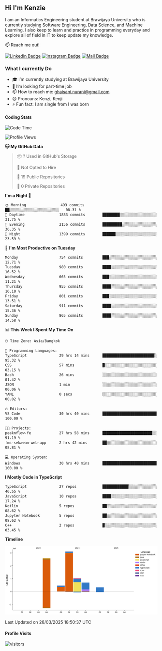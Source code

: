 ## Hi I'm Kenzie


I am an Informatics Engineering student at Brawijaya University who is currently studying Software Engineering, Data Science, and Machine Learning. I also keep to learn and practice in programming everyday and explore all of field in IT to keep update my knowledge.

:mailbox: Reach me out!

[![Linkedin Badge](https://img.shields.io/badge/-Kenzie_Taqiyassar-0e76a8?style=flat&labelColor=0e76a8&logo=linkedin&logoColor=white)](https://www.linkedin.com/in/kenzie-taqiyassar-37458b1aa/) 
[![Instagram Badge](https://img.shields.io/badge/-@__kenziehh_-e84393?style=flat&labelColor=e84393&logo=instagram&logoColor=white)](https://www.instagram.com/_kenziehh/) 
[![Mail Badge](https://img.shields.io/badge/-ghaisani.nurani-c0392b?style=flat&labelColor=c0392b&logo=gmail&logoColor=white)](mailto:ghaisani.nurani@gmail.com)

### What I currently Do

- 🎓 I’m currently studying at Brawijaya University
- 💼 I’m looking for part-time job
- 📫 How to reach me: ghaisani.nurani@gmail.com
- 😄 Pronouns: Kenzi, Kenji
- ⚡ Fun fact: I am single from I was born

#### Coding Stats
<!--START_SECTION:waka-->
![Code Time](http://img.shields.io/badge/Code%20Time-1%2C158%20hrs-blue)

![Profile Views](http://img.shields.io/badge/Profile%20Views-0-blue)

**🐱 My GitHub Data** 

> 📦 ? Used in GitHub's Storage 
 > 
> 🚫 Not Opted to Hire
 > 
> 📜 19 Public Repositories 
 > 
> 🔑 0 Private Repositories 
 > 
**I'm a Night 🦉** 

```text
🌞 Morning                493 commits         ██░░░░░░░░░░░░░░░░░░░░░░░   08.31 % 
🌆 Daytime                1883 commits        ████████░░░░░░░░░░░░░░░░░   31.75 % 
🌃 Evening                2156 commits        █████████░░░░░░░░░░░░░░░░   36.35 % 
🌙 Night                  1399 commits        ██████░░░░░░░░░░░░░░░░░░░   23.59 % 
```
📅 **I'm Most Productive on Tuesday** 

```text
Monday                   754 commits         ███░░░░░░░░░░░░░░░░░░░░░░   12.71 % 
Tuesday                  980 commits         ████░░░░░░░░░░░░░░░░░░░░░   16.52 % 
Wednesday                665 commits         ███░░░░░░░░░░░░░░░░░░░░░░   11.21 % 
Thursday                 955 commits         ████░░░░░░░░░░░░░░░░░░░░░   16.10 % 
Friday                   801 commits         ███░░░░░░░░░░░░░░░░░░░░░░   13.51 % 
Saturday                 911 commits         ████░░░░░░░░░░░░░░░░░░░░░   15.36 % 
Sunday                   865 commits         ████░░░░░░░░░░░░░░░░░░░░░   14.58 % 
```


📊 **This Week I Spent My Time On** 

```text
🕑︎ Time Zone: Asia/Bangkok

💬 Programming Languages: 
TypeScript               29 hrs 14 mins      ████████████████████████░   95.32 % 
CSS                      57 mins             █░░░░░░░░░░░░░░░░░░░░░░░░   03.15 % 
Bash                     26 mins             ░░░░░░░░░░░░░░░░░░░░░░░░░   01.42 % 
JSON                     1 min               ░░░░░░░░░░░░░░░░░░░░░░░░░   00.06 % 
YAML                     0 secs              ░░░░░░░░░░░░░░░░░░░░░░░░░   00.02 % 

🔥 Editors: 
VS Code                  30 hrs 40 mins      █████████████████████████   100.00 % 

🐱‍💻 Projects: 
peaknflow-fe             27 hrs 58 mins      ███████████████████████░░   91.19 % 
fms-sekawan-web-app      2 hrs 42 mins       ██░░░░░░░░░░░░░░░░░░░░░░░   08.81 % 

💻 Operating System: 
Windows                  30 hrs 40 mins      █████████████████████████   100.00 % 
```

**I Mostly Code in TypeScript** 

```text
TypeScript               27 repos            ████████████░░░░░░░░░░░░░   46.55 % 
JavaScript               10 repos            ████░░░░░░░░░░░░░░░░░░░░░   17.24 % 
Kotlin                   5 repos             ██░░░░░░░░░░░░░░░░░░░░░░░   08.62 % 
Jupyter Notebook         5 repos             ██░░░░░░░░░░░░░░░░░░░░░░░   08.62 % 
C++                      2 repos             █░░░░░░░░░░░░░░░░░░░░░░░░   03.45 % 
```



**Timeline**

![Lines of Code chart](https://raw.githubusercontent.com/kenziehh/kenziehh/master/assets/bar_graph.png)


 Last Updated on 26/03/2025 18:50:37 UTC
<!--END_SECTION:waka-->


#### Profile Visits

![visitors](https://visitor-badge.glitch.me/badge?page_id=kenziehh.kenziehh)





